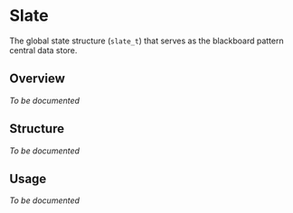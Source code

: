 # Slate

The global state structure (`slate_t`) that serves as the blackboard pattern central data store.

## Overview

*To be documented*

## Structure

*To be documented*

## Usage

*To be documented*
